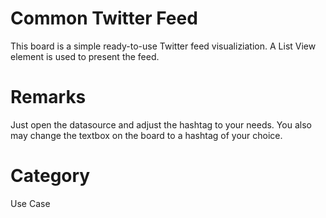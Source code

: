 # Common Twitter Feed
This board is a simple ready-to-use Twitter feed visualiziation. A List View element is used to present the feed.

# Remarks
Just open the datasource and adjust the hashtag to your needs. You also may change the textbox on the board to a hashtag of your choice.

# Category
Use Case